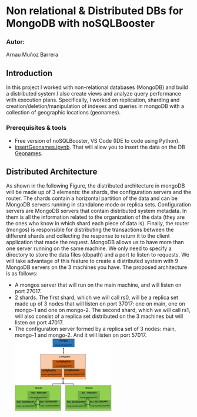# Non relational & Distributed DBs for MongoDB with noSQLBooster
### Autor: 
Arnau Muñoz Barrera

## Introduction
In this project I worked with non-relational databases (MongoDB) and build a distributed system.I also create views and analyze query performance with execution plans. Specifically, I worked on replication, sharding and creation/deletion/manipulation of indexes and queries in mongoDB with a collection of geographic locations (geonames).

### Prerequisites & tools
- Free version of noSQLBooster, VS Code (IDE to code using Python).
- [insertGeonames.ipynb](src/insertGeonames.ipynb). That will allow you to insert the data on the DB [Geonames](http://download.geonames.org/export/dump/).

## Distributed Architecture 
As shown in the following Figure, the distributed architecture in mongoDB will be made up of 3 elements: the shards, the configuration servers and the router. The shards contain a horizontal partition of the data and can be MongoDB servers running in standalone mode or replica sets. Configuration servers are MongoDB servers that contain distributed system metadata. In them is all the information related to the organization of the data (they are the ones who know in which shard each piece of data is). Finally, the router (mongos) is responsible for distributing the transactions between the different shards and collecting the response to return it to the client application that made the request.
MongoDB allows us to have more than one server running on the same machine. We only need to specify a directory to store the data files (dbpath) and a port to listen to requests. We will take advantage of this feature to create a distributed system with 9 MongoDB servers on the 3 machines you have. The proposed architecture is as follows:
- A mongos server that will run on the main machine, and will listen on port 27017.
- 2 shards. The first shard, which we will call rs0, will be a replica set made up of 3 nodes that will listen on port 37017: one on main, one on mongo-1 and one on mongo-2. The second shard, which we will call rs1, will also consist of a replica set distributed on the 3 machines but will listen on port 47017.
- The configuration server formed by a replica set of 3 nodes: main, mongo-1 and mongo-2. And it will listen on port 57017.
![Figure 1.Distributed System Architecture](https://github.com/DCC-UAB/GABD_Practica_3/blob/master/images/arquitectura.png)
